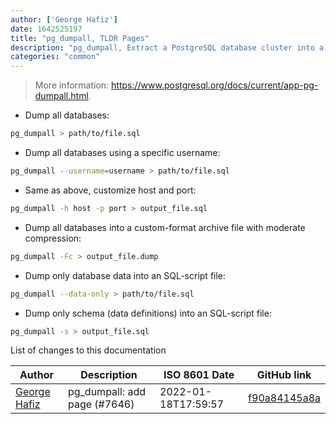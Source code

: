 ```yaml
---
author: ['George Hafiz']
date: 1642525197
title: "pg_dumpall, TLDR Pages"
description: "pg_dumpall, Extract a PostgreSQL database cluster into a script file or other archive file."
categories: "common"
---
```

> More information: <https://www.postgresql.org/docs/current/app-pg-dumpall.html>.

- Dump all databases:

```bash
pg_dumpall > path/to/file.sql
```

- Dump all databases using a specific username:

```bash
pg_dumpall --username=username > path/to/file.sql
```

- Same as above, customize host and port:

```bash
pg_dumpall -h host -p port > output_file.sql
```

- Dump all databases into a custom-format archive file with moderate compression:

```bash
pg_dumpall -Fc > output_file.dump
```

- Dump only database data into an SQL-script file:

```bash
pg_dumpall --data-only > path/to/file.sql
```

- Dump only schema (data definitions) into an SQL-script file:

```bash
pg_dumpall -s > output_file.sql
```
List of changes to this documentation


Author | Description | ISO 8601 Date | GitHub link
------|-----|-----|-----
[George Hafiz](mailto:george@hafiz.uk) | pg_dumpall: add page (#7646) | 2022-01-18T17:59:57 | [f90a84145a8a](https://github.com/tldr-pages/tldr/commit/f90a84145a8a7b60d6b43eef58b7c2ca2ba5f53f)

